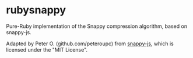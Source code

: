 # rubysnappy
Pure-Ruby implementation of the Snappy compression algorithm, based on snappy-js.

Adapted by Peter O. (github.com/peteroupc) from [snappy-js](https://github.com/zhipeng-jia/snappyjs), which is licensed under the "MIT License".
